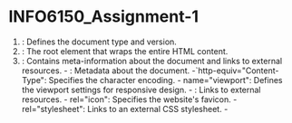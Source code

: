 # INFO6150_Assignment-1

1. <!DOCTYPE html>: Defines the document type and version.

2. <html>: The root element that wraps the entire HTML content.

3. <head>: Contains meta-information about the document and links to external resources.
   - <meta>: Metadata about the document.
     -`http-equiv="Content-Type": Specifies the character encoding.
     - name="viewport": Defines the viewport settings for responsive design.
   - <link>: Links to external resources.
     - rel="icon": Specifies the website's favicon.
     - rel="stylesheet": Links to an external CSS stylesheet.
   - <title>: Sets the title of the web page.

4. body>: Contains the visible content of the web page.
   - <div>: A container for grouping elements.
   - <header> Represents the header section of the web page.
   - <a>: Defines hyperlinks.
   - <h1>, <h2>, <h3>, <h4>: Heading elements.
   - <p>: Paragraphs of text.
   - <button>: A clickable button element.
   - <img>: Embeds images.
   - <video>: Embeds videos.
   - <details>: Creates a disclosure widget to hide or show content.
   - <summary>: Defines the summary or label for a <details> element.

5. <utton>: A clickable button element.

6. <ul> and <li> : Used for creating unordered lists.
